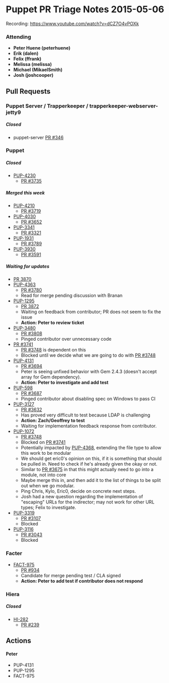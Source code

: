 # Puppet PR Triage Notes 2015-05-06

Recording: https://www.youtube.com/watch?v=dCZ7O4vPOXk

### Attending

* **Peter Huene (peterhuene)**
* **Erik (dalen)**
* **Felix (ffrank)**
* **Melissa (melissa)**
* **Michael (MikaelSmith)**
* **Josh (joshcooper)**

## Pull Requests

### Puppet Server / Trapperkeeper / trapperkeeper-webserver-jetty9

##### Closed

* puppet-server [PR #346](https://github.com/puppetlabs/puppet-server/pull/346)

### Puppet

##### Closed

* [PUP-4230](https://tickets.puppetlabs.com/browse/PUP-4230)
  - [PR #3735](https://github.com/puppetlabs/puppet/pull/3735)

##### Merged this week

* [PUP-4210](https://tickets.puppetlabs.com/browse/PUP-4210)
  - [PR #3719](https://github.com/puppetlabs/puppet/pull/3719)
* [PUP-4030](https://tickets.puppetlabs.com/browse/PUP-4030)
  - [PR #3652](https://github.com/puppetlabs/puppet/pull/3652)
* [PUP-3341](https://tickets.puppetlabs.com/browse/PUP-3341)
  - [PR #3321](https://github.com/puppetlabs/puppet/pull/3321)
* [PUP-1931](https://tickets.puppetlabs.com/browse/PUP-1931)
  - [PR #3789](https://github.com/puppetlabs/puppet/pull/3789)
* [PUP-3930](https://tickets.puppetlabs.com/browse/PUP-3930)
  - [PR #3591](https://github.com/puppetlabs/puppet/pull/3591)

##### Waiting for updates

* [PR 3870](https://github.com/puppetlabs/puppet/pull/3870)
* [PUP-4363](https://tickets.puppetlabs.com/browse/PUP-4363)
  - [PR #3780](https://github.com/puppetlabs/puppet/pull/3780)
  - Read for merge pending discussion with Branan
* [PUP-1295](https://tickets.puppetlabs.com/browse/PUP-1295)
  - [PR 3872](https://github.com/puppetlabs/puppet/pull/3872)
  - Waiting on feedback from contributor; PR does not seem to fix the issue
  - **Action: Peter to review ticket**
* [PUP-3480](https://tickets.puppetlabs.com/browse/PUP-3480)
  - [PR #3808](https://github.com/puppetlabs/puppet/pull/3808)
  - Pinged contributor over unnecessary code
* [PR #3741](https://github.com/puppetlabs/puppet/pull/3741)
  - [PR #3748](https://github.com/puppetlabs/puppet/pull/3748) is dependent on this
  - Blocked until we decide what we are going to do with [PR #3748](https://github.com/puppetlabs/puppet/pull/3748)
* [PUP-4131](https://tickets.puppetlabs.com/browse/PUP-4131)
  - [PR #3694](https://github.com/puppetlabs/puppet/pull/3694)
  - Peter is seeing unfixed behavior with Gem 2.4.3 (doesn't accept array for Gem dependency).
  - **Action: Peter to investigate and add test**
* [PUP-598](https://tickets.puppetlabs.com/browse/PUP-598)
  - [PR #3687](https://github.com/puppetlabs/puppet/pull/3687)
  - Pinged contributor about disabling spec on Windows to pass CI
* [PUP-3127](https://tickets.puppetlabs.com/browse/PUP-3127)
  - [PR #3632](https://github.com/puppetlabs/puppet/pull/3632)
  - Has proved very difficult to test because LDAP is challenging
  - **Action: Zach/Geoffrey to test**
  - Waiting for implementation feedback response from contributor.
* [PUP-1072](https://tickets.puppetlabs.com/browse/PUP-1072)
  - [PR #3748](https://github.com/puppetlabs/puppet/pull/3748)
  - Blocked on [PR #3741](https://github.com/puppetlabs/puppet/pull/3741)
  - Potentially impacted by [PUP-4368](https://tickets.puppetlabs.com/browse/PUP-4368), extending the file type to allow this work to be modular
  - We should get eric0's opinion on this, if it is something that should be pulled in. Need to check if he's already given the okay or not.
  - Similar to [PR #3675](https://github.com/puppetlabs/puppet/pull/3675) in that this might actually need to go into a module, not into core
  - Maybe merge this in, and then add it to the list of things to be split out when we go modular.
  - Ping Chris, Kylo, Eric0, decide on concrete next steps.
  - Josh had a new question regarding the implementation of "escaping" URLs for the indirector; may not work for other URL types; Felix to investigate.
* [PUP-3319](https://tickets.puppetlabs.com/browse/PUP-3319)
  - [PR #3107](https://github.com/puppetlabs/puppet/pull/3107)
  - Blocked
* [PUP-3116](https://tickets.puppetlabs.com/browse/PUP-3116)
  - [PR #3043](https://github.com/puppetlabs/puppet/pull/3043)
  - Blocked

### Facter

* [FACT-975](https://tickets.puppetlabs.com/browse/FACT-975)
  - [PR #934](https://github.com/puppetlabs/facter/pull/934)
  - Candidate for merge pending test / CLA signed
  - **Action: Peter to add test if contributor does not respond**

### Hiera

##### Closed

* [HI-282](https://tickets.puppetlabs.com/browse/HI-282)
  - [PR #239](https://github.com/puppetlabs/hiera/pull/239)

## Actions

#### Peter
* PUP-4131
* PUP-1295
* FACT-975
